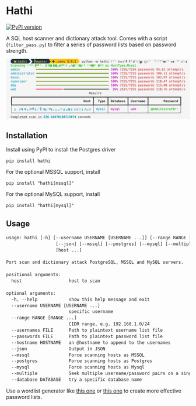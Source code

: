# Hathi

[![PyPI version](https://badge.fury.io/py/hathi.svg)](https://badge.fury.io/py/hathi)

A SQL host scanner and dictionary attack tool. Comes with a script (`filter_pass.py`) to filter a series of password lists based on password strength.

![Screenshot of hathi in action](hathi-mysql-demo.png)

## Installation

Install using PyPI to install the Postgres driver

```console
pip install hathi
```

For the optional MSSQL support, install

```console
pip install "hathi[mssql]"
```

For the optional MySQL support, install

```console
pip install "hathi[mysql]"
```

## Usage

```default
usage: hathi [-h] [--username USERNAME [USERNAME ...]] [--range RANGE [RANGE ...]] [--usernames FILE] [--passwords FILE] [--hostname HOSTNAME]
                   [--json] [--mssql] [--postgres] [--mysql] [--multiple]
                   [host ...]

Port scan and dictionary attack PostgreSQL, MSSQL and MySQL servers.

positional arguments:
  host                  host to scan

optional arguments:
  -h, --help            show this help message and exit
  --username USERNAME [USERNAME ...]
                        specific username
  --range RANGE [RANGE ...]
                        CIDR range, e.g. 192.168.1.0/24
  --usernames FILE      Path to plaintext username list file
  --passwords FILE      Path to plaintext password list file
  --hostname HOSTNAME   an @hostname to append to the usernames
  --json                Output in JSON
  --mssql               Force scanning hosts as MSSQL
  --postgres            Force scanning hosts as Postgres
  --mysql               Force scanning hosts as Mysql
  --multiple            Seek multiple username/password pairs on a single host
  --database DATABASE   try a specific database name
```

Use a wordlist generator like [this one](https://github.com/zzztor/intelligence-wordlist-generator) or [this one](https://github.com/sc0tfree/mentalist) to create more effective password lists.
